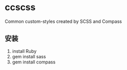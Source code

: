 # ccscss
Common custom-styles created by SCSS and Compass

## 安装
1. install Ruby
2. gem install sass
3. gem install compass
